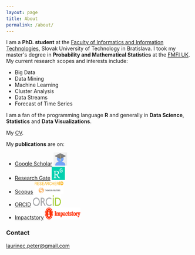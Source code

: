 ```yaml
---
layout: page
title: About
permalink: /about/
---
```


I am a **PhD. student** at the [Faculty of Informatics and Information Technologies](http://www.fiit.stuba.sk/en.html?page_id=749), Slovak University of Technology in Bratislava. I took my master's degree in **Probability and Mathematical Statistics** at the [FMFI UK](http://fmph.uniba.sk/en/). My current research scopes and interests include:

 * Big Data
 * Data Mining
 * Machine Learning
 * Cluster Analysis
 * Data Streams
 * Forecast of Time Series

I am a fan of the programming language **R** and generally in **Data Science**, **Statistics** and **Data Visualizations**.

My [CV](/images/CV.pdf).

My **publications** are on:

 * [Google Scholar](https://scholar.google.sk/citations?user=1fEwHTkAAAAJ&hl=en) <a href="https://scholar.google.sk/citations?user=1fEwHTkAAAAJ&hl=en"><img src="/images/avatars/avatarscholar.png" width="37" height="36" border="0"/></a>
 * [Research Gate](https://www.researchgate.net/profile/Peter_Laurinec) <a href="https://www.researchgate.net/profile/Peter_Laurinec"><img src="/images/avatars/avatarRG.png" width="36" height="36" border="0"/></a>
 * [Scopus](http://www.researcherid.com/rid/Q-2356-2016) <a href="http://www.researcherid.com/rid/Q-2356-2016"><img src="/images/avatars/avatarscopus.png" width="80" height="34" border="0"/></a>
 * [ORCID](http://orcid.org/0000-0002-3501-8783) <a href="http://orcid.org/0000-0002-3501-8783"><img src="/images/avatars/avatarorcid.png" width="78" height="32" border="0"/></a>
 * [Impactstory](https://impactstory.org/u/0000-0002-3501-8783/publications) <a href="https://impactstory.org/u/0000-0002-3501-8783/publications"><img src="/images/avatars/avatarimpact.png" width="96" height="32" border="0"/></a>

### Contact

[laurinec.peter@gmail.com](mailto:laurinec.peter@gmail.com)
